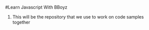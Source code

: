 #Learn Javascript With BBoyz

1. This will be the repository that we use to work on code samples together
